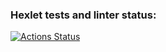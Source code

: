 ### Hexlet tests and linter status:
[![Actions Status](https://github.com/StanislavMyakishev/devops-for-programmers-project-74/actions/workflows/hexlet-check.yml/badge.svg)](https://github.com/StanislavMyakishev/devops-for-programmers-project-74/actions)
